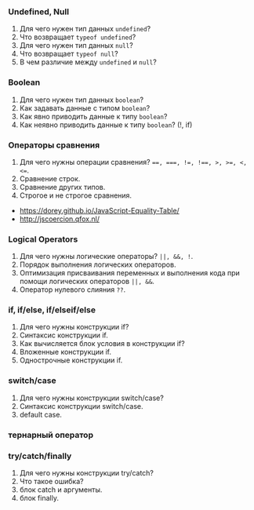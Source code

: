 ### Undefined, Null

1. Для чего нужен тип данных `undefined`?
2. Что возвращает `typeof undefined`?
3. Для чего нужен тип данных `null`?
4. Что возвращает `typeof null`?
5. В чем различие между `undefined` и `null`?

### Boolean

1. Для чего нужен тип данных `boolean`?
2. Как задавать данные с типом `boolean`?
3. Как явно приводить данные к типу `boolean`?
4. Как неявно приводить данные к типу `boolean`? (!, if)

### Операторы сравнения

1. Для чего нужны операции сравнения? `==, ===, !=, !==, >, >=, <, <=`.
2. Сравнение строк.
3. Сравнение других типов.
4. Строгое и не строгое сравнения.

* https://dorey.github.io/JavaScript-Equality-Table/
* http://jscoercion.qfox.nl/

### Logical Operators

1. Для чего нужны логические операторы? `||, &&, !`.
2. Порядок выполнения логических операторов.
3. Оптимизация присваивания переменных и выполнения кода при помощи логических операторов `||, &&`.
4. Оператор нулевого слияния `??`.

### if, if/else, if/elseif/else

1. Для чего нужны конструкции if?
2. Синтаксис конструкции if.
3. Как вычисляется блок условия в конструкции if?
4. Вложенные конструкции if.
5. Однострочные конструкции if.

### switch/case

1. Для чего нужны конструкции switch/case?
2. Синтаксис конструкции switch/case.
4. default case.

### тернарный оператор

### try/catch/finally

1. Для чего нужны конструкции try/catch?
2. Что такое ошибка?
3. блок catch и аргументы.
4. блок finally.
